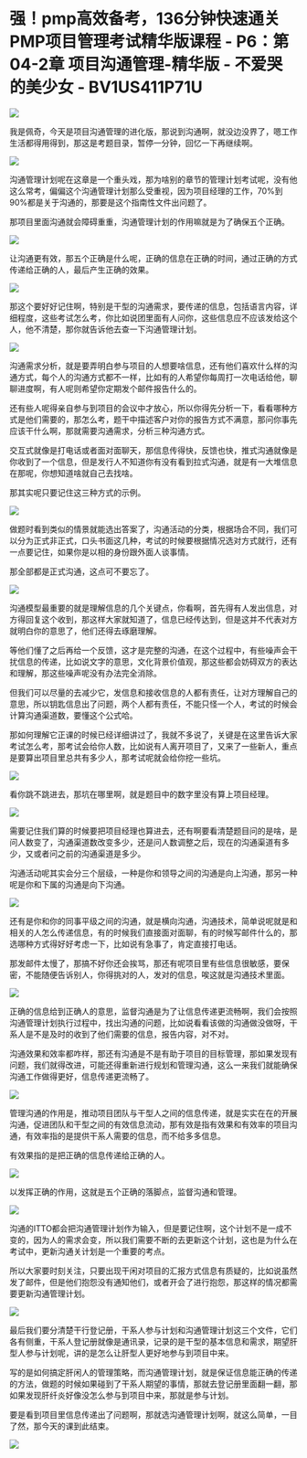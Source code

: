 # 强！pmp高效备考，136分钟快速通关PMP项目管理考试精华版课程 - P6：第04-2章 项目沟通管理-精华版 - 不爱哭的美少女 - BV1US411P71U

![](img/f5794c42ae58ebe99dda8965302ba935_0.png)

我是佩奇，今天是项目沟通管理的进化版，那说到沟通啊，就没边没界了，嗯工作生活都得用得到，那这是考题目录，暂停一分钟，回忆一下再继续啊。



![](img/f5794c42ae58ebe99dda8965302ba935_2.png)

沟通管理计划呢在这章是一个重头戏，那为啥别的章节的管理计划考试呢，没有他这么常考，偏偏这个沟通管理计划那么受重视，因为项目经理的工作，70%到90%都是关于沟通的，那要是这个指南性文件出问题了。

那项目里面沟通就会障碍重重，沟通管理计划的作用嘛就是为了确保五个正确。

![](img/f5794c42ae58ebe99dda8965302ba935_4.png)

让沟通更有效，那五个正确是什么呢，正确的信息在正确的时间，通过正确的方式传递给正确的人，最后产生正确的效果。



![](img/f5794c42ae58ebe99dda8965302ba935_6.png)

那这个要好好记住啊，特别是干型的沟通需求，要传递的信息，包括语言内容，详细程度，这些考试怎么考，你比如说团里面有人问你，这些信息应不应该发给这个人，他不清楚，那你就告诉他去查一下沟通管理计划。



![](img/f5794c42ae58ebe99dda8965302ba935_8.png)

沟通需求分析，就是要弄明白参与项目的人想要啥信息，还有他们喜欢什么样的沟通方式，每个人的沟通方式都不一样，比如有的人希望你每周打一次电话给他，聊聊进度啊，有人呢则希望你定期发个邮件报告什么的。

还有些人呢得亲自参与到项目的会议中才放心，所以你得先分析一下，看看哪种方式是他们需要的，那怎么考，题干中描述客户对你的报告方式不满意，那问你事先应该干什么啊，那就需要沟通需求，分析三种沟通方式。

交互式就像是打电话或者面对面聊天，那信息传得快，反馈也快，推式沟通就像是你收到了一个信息，但是发行人不知道你有没有看到拉式沟通，就是有一大堆信息在那呢，你想知道啥就自己去找啥。

那其实呢只要记住这三种方式的示例。

![](img/f5794c42ae58ebe99dda8965302ba935_10.png)

做题时看到类似的情景就能选出答案了，沟通活动的分类，根据场合不同，我们可以分为正式非正式，口头书面这几种，考试的时候要根据情况选对方式就行，还有一点要记住，如果你是以相的身份跟外面人谈事情。

那全部都是正式沟通，这点可不要忘了。

![](img/f5794c42ae58ebe99dda8965302ba935_12.png)

沟通模型最重要的就是理解信息的几个关键点，你看啊，首先得有人发出信息，对方得回复这个收到，那这样大家就知道了，信息已经传达到，但是这并不代表对方就明白你的意思了，他们还得去琢磨理解。

等他们懂了之后再给一个反馈，这才是完整的沟通，在这个过程中，有些噪声会干扰信息的传递，比如说文字的意思，文化背景价值观，那这些都会妨碍双方的表达和理解，那这些噪声呢没有办法完全消除。

但我们可以尽量的去减少它，发信息和接收信息的人都有责任，让对方理解自己的意思，所以钥匙信息出了问题，两个人都有责任，不能只怪一个人，考试的时候会计算沟通渠道数，要懂这个公式哈。

那如何理解它正课的时候已经详细讲过了，我就不多说了，关键是在这里告诉大家考试怎么考，那考试会给你人数，比如说有人离开项目了，又来了一些新人，重点是要算出项目里总共有多少人，那考试呢就会给你挖一些坑。



![](img/f5794c42ae58ebe99dda8965302ba935_14.png)

看你跳不跳进去，那坑在哪里啊，就是题目中的数字里没有算上项目经理。

![](img/f5794c42ae58ebe99dda8965302ba935_16.png)

需要记住我们算的时候要把项目经理也算进去，还有啊要看清楚题目问的是啥，是问人数变了，沟通渠道数改变多少，还是问人数调整之后，现在的沟通渠道有多少，又或者问之前的沟通渠道是多少。

沟通活动呢其实会分三个层级，一种是你和领导之间的沟通是向上沟通，那另一种呢是你和下属的沟通是向下沟通。



![](img/f5794c42ae58ebe99dda8965302ba935_18.png)

还有是你和你的同事平级之间的沟通，就是横向沟通，沟通技术，简单说呢就是和相关的人怎么传递信息，有的时候我们直接面对面聊，有的时候写邮件什么的，那选哪种方式得好好考虑一下，比如说有急事了，肯定直接打电话。

那发邮件太慢了，那搞不好你还会挨骂，那还有呢项目里有些信息很敏感，要保密，不能随便告诉别人，你得挑对的人，发对的信息，唉这就是沟通技术里面。



![](img/f5794c42ae58ebe99dda8965302ba935_20.png)

正确的信息给到正确人的意思，监督沟通是为了让信息传递更流畅啊，我们会按照沟通管理计划执行过程中，找出沟通的问题，比如说看看该做的沟通做没做呀，干系人是不是及时的收到了他们需要的信息，报告内容，对不对。

沟通效果和效率都咋样，那还有沟通是不是有助于项目的目标管理，那如果发现有问题，我们就得改进，可能还得重新进行规划和管理沟通，这么一来我们就能确保沟通工作做得更好，信息传递更流畅了。



![](img/f5794c42ae58ebe99dda8965302ba935_22.png)

管理沟通的作用是，推动项目团队与干型人之间的信息传递，就是实实在在的开展沟通，促进团队和干型之间的有效信息流动，那有效是指有效果和有效率的项目沟通，有效率指的是提供干系人需要的信息，而不给多多信息。

有效果指的是把正确的信息传递给正确的人。

![](img/f5794c42ae58ebe99dda8965302ba935_24.png)

以发挥正确的作用，这就是五个正确的落脚点，监督沟通和管理。

![](img/f5794c42ae58ebe99dda8965302ba935_26.png)

沟通的ITTO都会把沟通管理计划作为输入，但是要记住啊，这个计划不是一成不变的，因为人的需求会变，所以我们需要不断的去更新这个计划，这也是为什么在考试中，更新沟通关计划是一个重要的考点。

所以大家要时刻关注，只要出现干闲对项目的汇报方式信息有质疑的，比如说虽然发了邮件，但是他们抱怨没有通知他们，或者开会了进行抱怨，那这样的情况都需要更新沟通管理计划。



![](img/f5794c42ae58ebe99dda8965302ba935_28.png)

最后我们要分清楚干行登记册，干系人参与计划和沟通管理计划这三个文件，它们各有侧重，干系人登记册就像是通讯录，记录的是干型的基本信息和需求，期望肝型人参与计划呢，讲的是怎么让肝型人更好地参与到项目中来。

写的是如何搞定肝闲人的管理策略，而沟通管理计划，就是保证信息能正确的传递的方法，做题的时候如果碰到了干系人期望的事情，那就去登记册里面翻一翻，那如果发现肝纤炎好像没怎么参与到项目中来，那就是参与计划。

要是看到项目里信息传递出了问题啊，那就选沟通管理计划啊，就这么简单，一目了然，那今天的课到此结束。

![](img/f5794c42ae58ebe99dda8965302ba935_30.png)